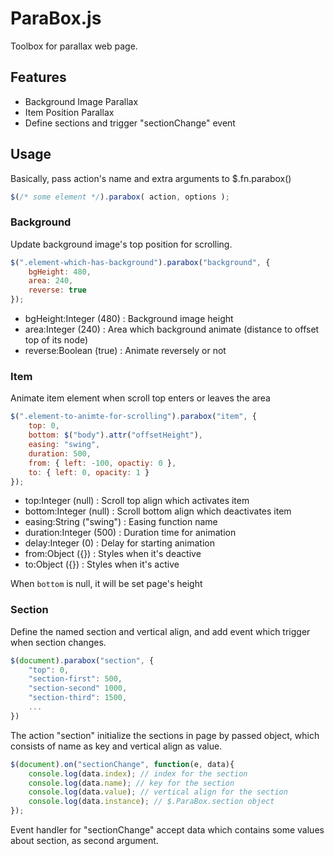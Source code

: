
# ParaBox.js

Toolbox for parallax web page.

## Features

- Background Image Parallax
- Item Position Parallax
- Define sections and trigger "sectionChange" event

## Usage

Basically, pass action's name and extra arguments to $.fn.parabox()

```javascript
$(/* some element */).parabox( action, options );
```

### Background

Update background image's top position for scrolling.

```javascript
$(".element-which-has-background").parabox("background", {
	bgHeight: 480,
	area: 240,
	reverse: true 
});
```

- bgHeight:Integer (480) : Background image height
- area:Integer (240) : Area which background animate (distance to offset top of its node)
- reverse:Boolean (true) : Animate reversely or not

### Item

Animate item element when scroll top enters or leaves the area

```javascript
$(".element-to-animte-for-scrolling").parabox("item", {
	top: 0,
	bottom: $("body").attr("offsetHeight"),
	easing: "swing",
	duration: 500,
	from: { left: -100, opactiy: 0 },
	to: { left: 0, opacity: 1 }
});
```

- top:Integer (null) : Scroll top align which activates item
- bottom:Integer (null) : Scroll bottom align which deactivates item
- easing:String ("swing") : Easing function name
- duration:Integer (500) : Duration time for animation
- delay:Integer (0) : Delay for starting animation
- from:Object ({}) : Styles when it's deactive
- to:Object ({}) : Styles when it's active

When `bottom` is null, it will be set page's height

### Section

Define the named section and vertical align, 
and add event which trigger when section changes.

```javascript
$(document).parabox("section", {
    "top": 0,
    "section-first": 500,
    "section-second" 1000,
    "section-third": 1500,
    ...
})
```

The action "section" initialize the sections in page by passed object,
which consists of name as key and vertical align as value.

```javascript
$(document).on("sectionChange", function(e, data){
    console.log(data.index); // index for the section
    console.log(data.name); // key for the section
    console.log(data.value); // vertical align for the section
    console.log(data.instance); // $.ParaBox.section object
});
```

Event handler for "sectionChange" accept data which contains some values about section,
as second argument.

